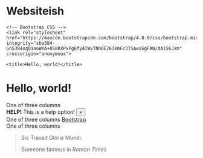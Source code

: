 # Websiteish

<!doctype html>
<html lang="en">
  <head>
    <!-- Required meta tags -->
    <meta charset="utf-8">
    <meta name="viewport" content="width=device-width, initial-scale=1, shrink-to-fit=no">

    <!-- Bootstrap CSS -->
    <link rel="stylesheet" href="https://maxcdn.bootstrapcdn.com/bootstrap/4.0.0/css/bootstrap.min.css" integrity="sha384-Gn5384xqQ1aoWXA+058RXPxPg6fy4IWvTNh0E263XmFcJlSAwiGgFAW/dAiS6JXm" crossorigin="anonymous">

    <title>Hello, world!</title>
  </head>
  <body>
    <h1>Hello, world!</h1>
    <div class="container">
        <div class="row">
          <div class="col-sm">
            One of three columns
            <div class="alert alert-warning alert-dismissible fade show" role="alert">
                <strong>HELP!</strong> This is a help option!
                <button type="button" class="close" data-dismiss="alert" aria-label="Close">
                  <span aria-hidden="true">&times;</span>
                </button>
              </div>
          </div>
          <div class="col-sm">
            One of three columns
                <a class="btn btn-primary" href="https://getbootstrap.com/" role="button">Bootstrap</a>
          </div>
          <div class="col-sm">
            One of three columns
            <blockquote class="blockquote">
                <p class="mb-0">Sic Transit Gloria Mundi.</p>
                <footer class="blockquote-footer">Someone famous in <cite title="Source Title">Roman Times</cite></footer>
              </blockquote>
          </div>
        </div>
      </div>
    <!-- Optional JavaScript -->
    <!-- jQuery first, then Popper.js, then Bootstrap JS -->
    <script src="https://code.jquery.com/jquery-3.2.1.slim.min.js" integrity="sha384-KJ3o2DKtIkvYIK3UENzmM7KCkRr/rE9/Qpg6aAZGJwFDMVNA/GpGFF93hXpG5KkN" crossorigin="anonymous"></script>
    <script src="https://cdnjs.cloudflare.com/ajax/libs/popper.js/1.12.9/umd/popper.min.js" integrity="sha384-ApNbgh9B+Y1QKtv3Rn7W3mgPxhU9K/ScQsAP7hUibX39j7fakFPskvXusvfa0b4Q" crossorigin="anonymous"></script>
    <script src="https://maxcdn.bootstrapcdn.com/bootstrap/4.0.0/js/bootstrap.min.js" integrity="sha384-JZR6Spejh4U02d8jOt6vLEHfe/JQGiRRSQQxSfFWpi1MquVdAyjUar5+76PVCmYl" crossorigin="anonymous"></script>
  </body>
</html>

